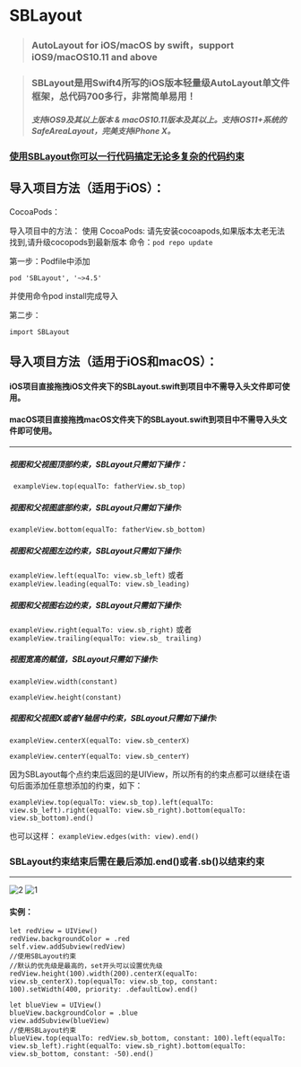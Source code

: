 # SBLayout
> ### AutoLayout for iOS/macOS by swift，support iOS9/macOS10.11 and above

> ### SBLayout是用Swift4所写的iOS版本轻量级AutoLayout单文件框架，总代码700多行，非常简单易用！
> ##### 支持iOS9及其以上版本 & macOS10.11版本及其以上。支持iOS11+系统的SafeAreaLayout，完美支持iPhone X。

### [使用SBLayout你可以一行代码搞定无论多复杂的代码约束](https://www.jianshu.com/p/f62fd1c71d4e)
## 导入项目方法（适用于iOS）：
CocoaPods：

导入项目中的方法：
使用 CocoaPods: 请先安装cocoapods,如果版本太老无法找到,请升级cocopods到最新版本 命令：`pod repo update`

第一步：Podfile中添加

`pod 'SBLayout', '~>4.5'`

并使用命令pod install完成导入

第二步：

`import SBLayout`



## 导入项目方法（适用于iOS和macOS）：

#### iOS项目直接拖拽iOS文件夹下的SBLayout.swift到项目中不需导入头文件即可使用。
#### macOS项目直接拖拽macOS文件夹下的SBLayout.swift到项目中不需导入头文件即可使用。

***

##### 视图和父视图顶部约束，SBLayout只需如下操作：
` exampleView.top(equalTo: fatherView.sb_top)`
##### 视图和父视图底部约束，SBLayout只需如下操作:
`exampleView.bottom(equalTo: fatherView.sb_bottom)`
##### 视图和父视图左边约束，SBLayout只需如下操作:
`exampleView.left(equalTo: view.sb_left)`
或者
`exampleView.leading(equalTo: view.sb_leading)`
##### 视图和父视图右边约束，SBLayout只需如下操作:
`exampleView.right(equalTo: view.sb_right)`
或者
`exampleView.trailing(equalTo: view.sb_ trailing)`
##### 视图宽高的赋值，SBLayout只需如下操作:
`exampleView.width(constant)`

`exampleView.height(constant)`
##### 视图和父视图X或者Y轴居中约束，SBLayout只需如下操作:
`exampleView.centerX(equalTo: view.sb_centerX)`

`exampleView.centerY(equalTo: view.sb_centerY)`

因为SBLayout每个点约束后返回的是UIView，所以所有的约束点都可以继续在语句后面添加任意想添加的约束，如下：

`exampleView.top(equalTo: view.sb_top).left(equalTo: view.sb_left).right(equalTo: view.sb_right).bottom(equalTo: view.sb_bottom).end()`

也可以这样：
`exampleView.edges(with: view).end()`

### SBLayout约束结束后需在最后添加.end()或者.sb()以结束约束

***

![2](https://github.com/shibiao/SBLayout/blob/master/Untitled.gif)
![1](https://github.com/shibiao/SBLayout/blob/master/QQ20171228-114204.png)

#### 实例：
```
let redView = UIView()
redView.backgroundColor = .red  
self.view.addSubview(redView)
//使用SBLayout约束
//默认的优先级是最高的，set开头可以设置优先级
redView.height(100).width(200).centerX(equalTo: view.sb_centerX).top(equalTo: view.sb_top, constant: 100).setWidth(400, priority: .defaultLow).end()

let blueView = UIView()
blueView.backgroundColor = .blue
view.addSubview(blueView)
//使用SBLayout约束
blueView.top(equalTo: redView.sb_bottom, constant: 100).left(equalTo: view.sb_left).right(equalTo: view.sb_right).bottom(equalTo: view.sb_bottom, constant: -50).end()

```

